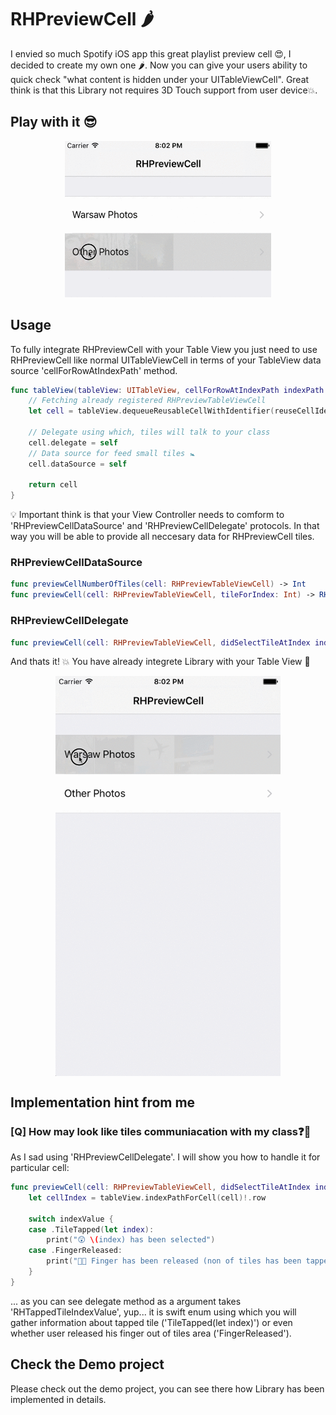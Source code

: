 # RHPreviewCell 🌶
I envied so much Spotify iOS app this great playlist preview cell 😍, I decided to create my own one 🌶. Now you can give your users ability to quick check "what content is hidden under your UITableViewCell". Great think is that this Library not requires 3D Touch support from user device💥.

## Play with it 😎
<p align="center">
<img src ="./ReadmeAssets/first_video.gif" width="330" height="250"/>
</p>

## Usage
To fully integrate RHPreviewCell with your Table View you just need to use RHPreviewCell like normal UITableViewCell in terms of your TableView data source 'cellForRowAtIndexPath' method. 

```swift
func tableView(tableView: UITableView, cellForRowAtIndexPath indexPath: NSIndexPath) -> UITableViewCell {
    // Fetching already registered RHPreviewTableViewCell 
    let cell = tableView.dequeueReusableCellWithIdentifier(reuseCellIdentifier) as! RHPreviewTableViewCell 

    // Delegate using which, tiles will talk to your class
    cell.delegate = self 
    // Data source for feed small tiles 🚼
    cell.dataSource = self

    return cell
}
```
💡 Important think is that your View Controller needs to comform to 'RHPreviewCellDataSource' and 'RHPreviewCellDelegate' protocols. In that way you will be able to provide all neccesary data for RHPreviewCell tiles.

### RHPreviewCellDataSource
```swift
func previewCellNumberOfTiles(cell: RHPreviewTableViewCell) -> Int
func previewCell(cell: RHPreviewTableViewCell, tileForIndex: Int) -> RHPreviewTileView
```

### RHPreviewCellDelegate
```swift
func previewCell(cell: RHPreviewTableViewCell, didSelectTileAtIndex indexValue: RHTappedTileIndexValue)
```
And thats it! 💥  You have already integrete Library with your Table View 🎉 

<p align="center">
<img src ="./ReadmeAssets/second_video.gif" width="360" height="640" align="center"/>
</p>

## Implementation hint from me
### [Q] How may look like tiles communiacation with my class❓🤔
As I sad using 'RHPreviewCellDelegate'. I will show you how to handle it for particular cell:

```swift
func previewCell(cell: RHPreviewTableViewCell, didSelectTileAtIndex indexValue: RHTappedTileIndexValue) {
    let cellIndex = tableView.indexPathForCell(cell)!.row

    switch indexValue {
    case .TileTapped(let index):
        print("😲 \(index) has been selected")
    case .FingerReleased:
        print("🖖🏽 Finger has been released (non of tiles has been tapped)")
    }
}
```

... as you can see delegate method as a argument takes 'RHTappedTileIndexValue', yup... it is swift enum using which you will gather information about tapped tile ('TileTapped(let index)') or even whether user released his finger out of tiles area ('FingerReleased').




## Check the Demo project 

Please check out the demo project, you can see there how Library has been implemented in details.
